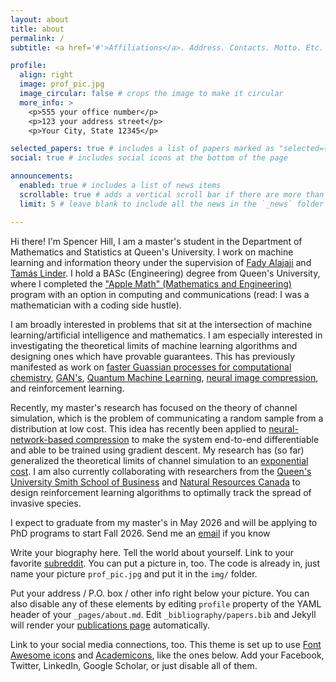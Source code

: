 ```yaml
---
layout: about
title: about
permalink: /
subtitle: <a href='#'>Affiliations</a>. Address. Contacts. Motto. Etc.

profile:
  align: right
  image: prof_pic.jpg
  image_circular: false # crops the image to make it circular
  more_info: >
    <p>555 your office number</p>
    <p>123 your address street</p>
    <p>Your City, State 12345</p>

selected_papers: true # includes a list of papers marked as "selected={true}"
social: true # includes social icons at the bottom of the page

announcements:
  enabled: true # includes a list of news items
  scrollable: true # adds a vertical scroll bar if there are more than 3 news items
  limit: 5 # leave blank to include all the news in the `_news` folder

---
```

Hi there! I'm Spencer Hill, I am a master's student in the Department of Mathematics and Statistics at Queen's University. I work on machine learning and information theory under the supervision of [Fady Alajaji](https://mast.queensu.ca/~fady/) and [Tamás Linder](https://mast.queensu.ca/~linder/). I hold a BASc (Engineering) degree from Queen's University, where I completed the ["Apple Math" (Mathematics and Engineering)](https://www.queensu.ca/mathstat/undergraduate/prospective-undergraduate/mthe) program with an option in computing and communications (read: I was a mathematician with a coding side hustle). 

I am broadly interested in problems that sit at the intersection of machine learning/artificial intelligence and mathematics. I am especially interested in investigating the theoretical limits of machine learning algorithms and designing ones which have provable guarantees. This has previously manifested as work on [faster Guassian processes for computational chemistry](/publications/), [GAN's](/projects/), [Quantum Machine Learning](/projects/), [neural image compression](/projects/), and reinforcement learning.

Recently, my master's research has focused on the theory of channel simulation, which is the problem of communicating a random sample from a distribution at low cost. This idea has recently been applied to [neural-network-based compression](https://proceedings.neurips.cc/paper/2020/hash/ba053350fe56ed93e64b3e769062b680-Abstract.html) to make the system end-to-end differentiable and able to be trained using gradient descent. My research has (so far) generalized the theoretical limits of channel simulation to an [exponential cost](https://www.arxiv.org/abs/2506.12219). I am also currently collaborating with researchers from the [Queen's University Smith School of Business](https://www.juewang.ca/) and [Natural Resources Canada](https://cfs.nrcan.gc.ca/employees/read/dyemshan) to design reinforcement learning algorithms to optimally track the spread of invasive species. 

I expect to graduate from my master's in May 2026 and will be applying to PhD programs to start Fall 2026. Send me an [email](spencer.hill@queensu.ca) if you know 


Write your biography here. Tell the world about yourself. Link to your favorite [subreddit](http://reddit.com). You can put a picture in, too. The code is already in, just name your picture `prof_pic.jpg` and put it in the `img/` folder.

Put your address / P.O. box / other info right below your picture. You can also disable any of these elements by editing `profile` property of the YAML header of your `_pages/about.md`. Edit `_bibliography/papers.bib` and Jekyll will render your [publications page](/al-folio/publications/) automatically.

Link to your social media connections, too. This theme is set up to use [Font Awesome icons](https://fontawesome.com/) and [Academicons](https://jpswalsh.github.io/academicons/), like the ones below. Add your Facebook, Twitter, LinkedIn, Google Scholar, or just disable all of them.

